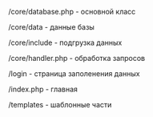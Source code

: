 /core/database.php - основной класс

/core/data - данные базы

/core/include - подгрузка данных

/core/handler.php - обработка запросов

/login - страница заполенения данных

/index.php - главная

/templates - шаблонные части
